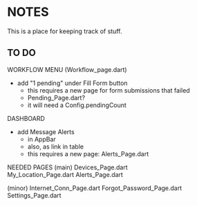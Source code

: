 # NOTES 
This is a place for keeping track of stuff.

## TO DO
WORKFLOW MENU (Workflow_page.dart)   
* add "1 pending" under Fill Form button
    + this requires a new page for form submissions that failed
    + Pending_Page.dart?
    + it will need a Config.pendingCount
    
DASHBOARD   
* add Message Alerts
    + in AppBar
    + also, as link in table
    + this requires a new page: Alerts_Page.dart

NEEDED PAGES
  (main)
  Devices_Page.dart    
  My_Location_Page.dart 
  Alerts_Page.dart     

  (minor)
  Internet_Conn_Page.dart
  Forgot_Password_Page.dart
  Settings_Page.dart
  

    
